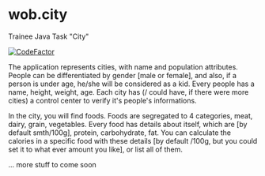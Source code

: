# wob.city
Trainee Java Task "City"

[![CodeFactor](https://www.codefactor.io/repository/github/romeomihalovics/wob.city/badge)](https://www.codefactor.io/repository/github/romeomihalovics/wob.city)


The application represents cities, with name and population attributes. People can be differentiated by gender [male or female], and also, if a person is under age, he/she will be considered as a kid. Every people has a name, height, weight, age. Each city has (/ could have, if there were more cities) a control center to verify it's people's informations. 

In the city, you will find foods. Foods are segregated to 4 categories, meat, dairy, grain, vegetables. Every food has details about itself, which are [by default smth/100g], protein, carbohydrate, fat. You can calculate the calories in a specific food with these details [by default /100g, but you could set it to what ever amount you like], or list all of them.

... more stuff to come soon
